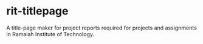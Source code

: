 # rit-titlepage
A title-page maker for project reports required for projects and assignments in Ramaiah Institute of Technology.
